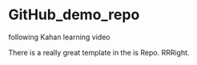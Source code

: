 # GitHub_demo_repo
following Kahan learning video

There is a really great template in the is Repo.  RRRight.
